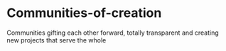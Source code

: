 # Communities-of-creation
Communities gifting each other forward, totally transparent and creating new projects that serve the whole
